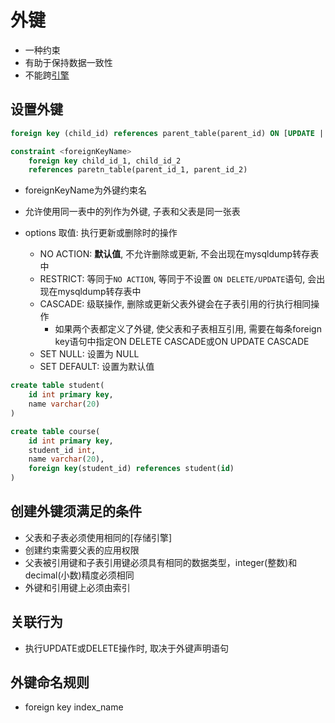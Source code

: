 # 外键

- 一种约束
- 有助于保持数据一致性
- 不能跨[引擎](mysql-engine.md)

## 设置外键 

```sql
foreign key (child_id) references parent_table(parent_id) ON [UPDATE | DELETE] [options]
```

```sql
constraint <foreignKeyName> 
    foreign key child_id_1, child_id_2 
    references paretn_table(parent_id_1, parent_id_2)
```

- foreignKeyName为外键约束名

- 允许使用同一表中的列作为外键, 子表和父表是同一张表
- options 取值: 执行更新或删除时的操作
    - NO ACTION: **默认值**, 不允许删除或更新, 不会出现在mysqldump转存表中
    - RESTRICT: 等同于`NO ACTION`, 等同于不设置 `ON DELETE/UPDATE`语句, 会出现在mysqldump转存表中
    - CASCADE: 级联操作, 删除或更新父表外键会在子表引用的行执行相同操作
      - 如果两个表都定义了外键, 使父表和子表相互引用, 需要在每条foreign key语句中指定ON DELETE CASCADE或ON UPDATE CASCADE
    - SET NULL: 设置为 NULL
    - SET DEFAULT: 设置为默认值

```sql
create table student(
    id int primary key,
    name varchar(20)
)
```

```sql
create table course(
    id int primary key,
    student_id int,
    name varchar(20),
    foreign key(student_id) references student(id)
)
```

## 创建外键须满足的条件

- 父表和子表必须使用相同的[存储引擎]
- 创建约束需要父表的应用权限
- 父表被引用键和子表引用键必须具有相同的数据类型，integer(整数)和decimal(小数)精度必须相同
- 外键和引用键上必须由索引

## 关联行为

- 执行UPDATE或DELETE操作时, 取决于外键声明语句


## 外键命名规则 

- foreign key index_name